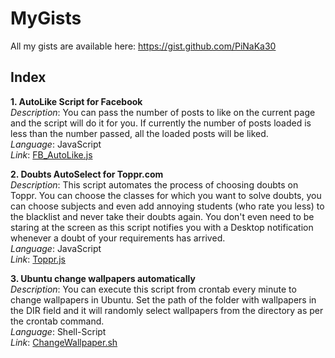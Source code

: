 # MyGists
All my gists are available here:
https://gist.github.com/PiNaKa30

## Index
**1. AutoLike Script for Facebook** <br />
*Description*: You can pass the number of posts to like on the current page and the script will do it for you. If currently the number of posts loaded is less than the number passed, all the loaded posts will be liked.<br />
*Language*: JavaScript<br />
*Link*: [FB_AutoLike.js](https://gist.github.com/PiNaKa30/ead79ac120319687cfc733d53cfe7214)

**2. Doubts AutoSelect for Toppr.com**<br />
*Description*: This script automates the process of choosing doubts on Toppr. You can choose the classes for which you want to solve doubts, you can choose subjects and even add annoying students (who rate you less) to the blacklist and never take their doubts again. You don't even need to be staring at the screen as this script notifies you with a Desktop notification whenever a doubt of your requirements has arrived. <br />
*Language*: JavaScript<br />
*Link*: [Toppr.js](https://gist.github.com/PiNaKa30/8efc5b1188f29d23e7ae21e269fce100)

**3. Ubuntu change wallpapers automatically**<br />
*Description*: You can execute this script from crontab every minute to change wallpapers in Ubuntu. Set the path of the folder with wallpapers in the DIR field and it will randomly select wallpapers from the directory as per the crontab command.<br />
*Language*: Shell-Script<br />
*Link*: [ChangeWallpaper.sh](https://gist.github.com/PiNaKa30/60999e1d17daeaf60878ecb7a96b1fd6)
